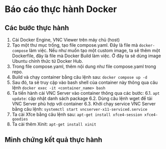 # Báo cáo thực hành Docker
## Các bước thực hành
1. Cài Docker Engine, VNC Viewer trên máy chủ (host)
2. Tạo một thư mục trống, tạo file compose.yaml. Đây là file mà `docker-compose` làm việc. Nếu như muốn tạo một custom image, ta sẽ thêm một Dockerfile, đây là file mà Docker Build làm việc. Ở đây ta sẽ dùng image Ubuntu chính thức từ Docker Hub.
3. Trong file compose.yaml, thêm nội dung như file compose.yaml trong repo.
4. Build và chạy container bằng câu lệnh sau: `docker compose up -d`
5. Sau đó, ta sẽ truy cập vào bash shell của container này thông qua câu lệnh `docker exec -it <container_name> bash`
6. Ta tiến hành cài VNC Server vào container thông qua các bước:
  6.1. `apt update`: cập nhật danh sách package
  6.2. Dùng câu lệnh wget để tải VNC Server phù hợp với container
  6.3. Khởi chạy service VNC Server bằng câu lệnh: `systemctl start vncserver-x11-serviced.service`
7. Ta cài Xfce bằng câu lệnh sau: `apt-get install xfce4-session xfce4-goodies`
8. Ta cài thêm Xinit: `apt-get install xinit`
## Minh chứng kết quả thực hành
